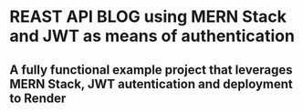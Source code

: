 # REAST API BLOG using MERN Stack and JWT as means of authentication

## A fully functional example project that leverages MERN Stack, JWT autentication and deployment to Render